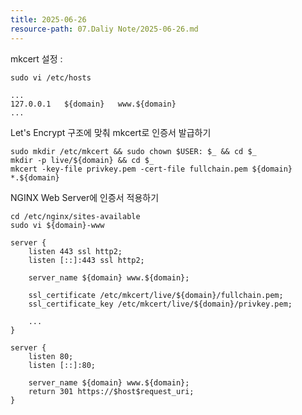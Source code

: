 ```yaml
---
title: 2025-06-26
resource-path: 07.Daliy Note/2025-06-26.md
---
```

mkcert 설정 :


```
sudo vi /etc/hosts
```

```
...
127.0.0.1	${domain}	www.${domain}
...
```

Let's Encrypt 구조에 맞춰 mkcert로 인증서 발급하기

```
sudo mkdir /etc/mkcert && sudo chown $USER: $_ && cd $_
mkdir -p live/${domain} && cd $_
mkcert -key-file privkey.pem -cert-file fullchain.pem ${domain} *.${domain}
```


NGINX Web Server에 인증서 적용하기

```
cd /etc/nginx/sites-available
sudo vi ${domain}-www
```

```
server {
	listen 443 ssl http2;
	listen [::]:443 ssl http2;

	server_name ${domain} www.${domain};

	ssl_certificate /etc/mkcert/live/${domain}/fullchain.pem;
	ssl_certificate_key /etc/mkcert/live/${domain}/privkey.pem;

	...
}

server {
	listen 80;
	listen [::]:80;

	server_name ${domain} www.${domain};
	return 301 https://$host$request_uri;
}
```